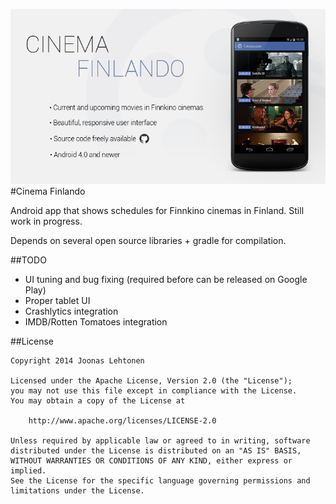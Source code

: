 ![promo](https://raw.githubusercontent.com/penny-five/cinemafinlando/development/assets/promo.png)
#Cinema Finlando 

Android app that shows schedules for Finnkino cinemas in Finland. Still work in progress.

Depends on several open source libraries + gradle for compilation.

##TODO

* UI tuning and bug fixing (required before can be released on Google Play)
* Proper tablet UI
* Crashlytics integration
* IMDB/Rotten Tomatoes integration

##License
```
Copyright 2014 Joonas Lehtonen

Licensed under the Apache License, Version 2.0 (the "License");
you may not use this file except in compliance with the License.
You may obtain a copy of the License at

    http://www.apache.org/licenses/LICENSE-2.0

Unless required by applicable law or agreed to in writing, software
distributed under the License is distributed on an "AS IS" BASIS,
WITHOUT WARRANTIES OR CONDITIONS OF ANY KIND, either express or implied.
See the License for the specific language governing permissions and
limitations under the License.
```
